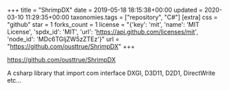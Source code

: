 +++
title = "ShrimpDX"
date = 2019-05-18 18:15:38+00:00
updated = 2020-03-10 11:29:35+00:00
taxonomies.tags = ["repository", "C#"]
[extra]
css = "github"
star = 1
forks_count = 1
license = "{'key': 'mit', 'name': 'MIT License', 'spdx_id': 'MIT', 'url': 'https://api.github.com/licenses/mit', 'node_id': 'MDc6TGljZW5zZTEz'}"
url = "https://github.com/ousttrue/ShrimpDX"
+++

<https://github.com/ousttrue/ShrimpDX>

A csharp library that import com interface DXGI, D3D11, D2D1, DirectWrite etc...
